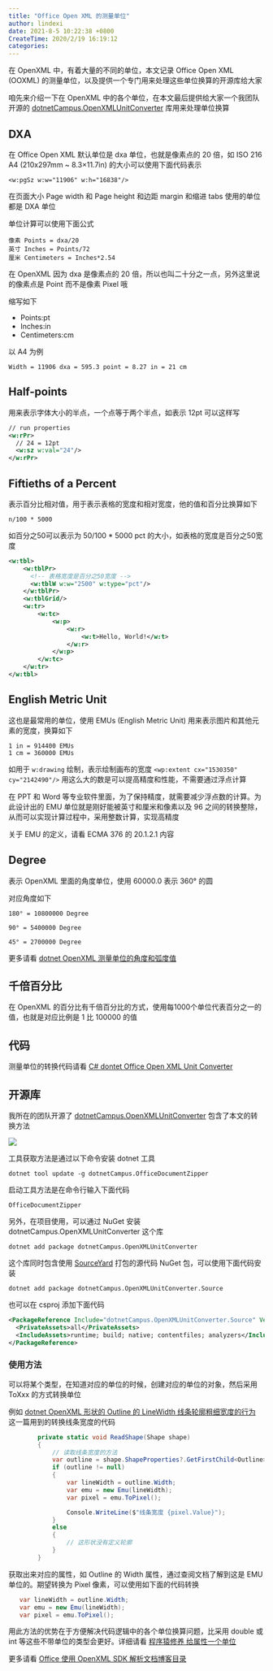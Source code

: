 ```yaml
---
title: "Office Open XML 的测量单位"
author: lindexi
date: 2021-8-5 10:22:38 +0800
CreateTime: 2020/2/19 16:19:12
categories: 
---
```


在 OpenXML 中，有着大量的不同的单位，本文记录 Office Open XML (OOXML) 的测量单位，以及提供一个专门用来处理这些单位换算的开源库给大家

<!--more-->


<!-- CreateTime:2020/2/19 16:19:12 -->

咱先来介绍一下在 OpenXML 中的各个单位，在本文最后提供给大家一个我团队开源的 [dotnetCampus.OpenXMLUnitConverter](https://github.com/dotnet-campus/dotnetCampus.OfficeDocumentZiper) 库用来处理单位换算

## DXA

在 Office Open XML 默认单位是 dxa 单位，也就是像素点的 20 倍，如 ISO 216 A4 (210x297mm ~ 8.3×11.7in) 的大小可以使用下面代码表示

```
<w:pgSz w:w="11906" w:h="16838"/>
```

在页面大小 Page width 和 Page height 和边距 margin 和缩进 tabs 使用的单位都是 DXA 单位

单位计算可以使用下面公式

```
像素 Points = dxa/20 
英寸 Inches = Points/72
厘米 Centimeters = Inches*2.54
```

在 OpenXML 因为 dxa 是像素点的 20 倍，所以也叫二十分之一点，另外这里说的像素点是 Point 而不是像素 Pixel 哦

缩写如下

- Points:pt
- Inches:in
- Centimeters:cm

以 A4 为例

```
Width = 11906 dxa = 595.3 point = 8.27 in = 21 cm
```

## Half-points

用来表示字体大小的半点，一个点等于两个半点，如表示 12pt 可以这样写

```xml
// run properties
<w:rPr>
  // 24 = 12pt
  <w:sz w:val="24"/>
</w:rPr>
```

## Fiftieths of a Percent

表示百分比相对值，用于表示表格的宽度和相对宽度，他的值和百分比换算如下

```
n/100 * 5000
```

如百分之50可以表示为 50/100 * 5000 pct 的大小，如表格的宽度是百分之50宽度

```xml
<w:tbl>
    <w:tblPr>
      <!-- 表格宽度是百分之50宽度 -->
      <w:tblW w:w="2500" w:type="pct"/>
    </w:tblPr>
    <w:tblGrid/>
    <w:tr>
        <w:tc>
            <w:p>
                <w:r>
                    <w:t>Hello, World!</w:t>
                </w:r>
            </w:p>
        </w:tc>
    </w:tr>
</w:tbl>
```

## English Metric Unit

这也是最常用的单位，使用 EMUs (English Metric Unit) 用来表示图片和其他元素的宽度，换算如下

```
1 in = 914400 EMUs
1 cm = 360000 EMUs
```

如用于 `w:drawing` 绘制，表示绘制画布的宽度 `<wp:extent cx="1530350" cy="2142490"/>` 用这么大的数是可以提高精度和性能，不需要通过浮点计算

在 PPT 和 Word 等专业软件里面，为了保持精度，就需要减少浮点数的计算。为此设计出的 EMU 单位就是刚好能被英寸和厘米和像素以及 96 之间的转换整除，从而可以实现计算过程中，采用整数计算，实现高精度

关于 EMU 的定义，请看 ECMA 376 的 20.1.2.1 内容


## Degree

表示 OpenXML 里面的角度单位，使用 60000.0 表示 360° 的圆

对应角度如下

```
180° = 10800000 Degree

90° = 5400000 Degree

45° = 2700000 Degree
```

更多请看 [dotnet OpenXML 测量单位的角度和弧度值](https://blog.lindexi.com/post/dotnet-OpenXML-%E6%B5%8B%E9%87%8F%E5%8D%95%E4%BD%8D%E7%9A%84%E8%A7%92%E5%BA%A6%E5%92%8C%E5%BC%A7%E5%BA%A6%E5%80%BC.html )

## 千倍百分比

在 OpenXML 的百分比有千倍百分比的方式，使用每1000个单位代表百分之一的值，也就是对应比例是 1 比 100000 的值

## 代码

测量单位的转换代码请看 [C# dontet Office Open XML Unit Converter](https://blog.lindexi.com/post/C-dontet-Office-Open-XML-Unit-Converter.html )

## 开源库

我所在的团队开源了 [dotnetCampus.OpenXMLUnitConverter](https://github.com/dotnet-campus/dotnetCampus.OfficeDocumentZiper) 包含了本文的转换方法

<!-- ![](image/Office Open XML 的测量单位/Office Open XML 的测量单位0.png) -->

![](http://image.acmx.xyz/lindexi%2F20207281217352399.jpg)

工具获取方法是通过以下命令安装 dotnet 工具

```
dotnet tool update -g dotnetCampus.OfficeDocumentZipper
```

启动工具方法是在命令行输入下面代码

```
OfficeDocumentZipper
```

另外，在项目使用，可以通过 NuGet 安装 dotnetCampus.OpenXMLUnitConverter 这个库

```
dotnet add package dotnetCampus.OpenXMLUnitConverter
```

这个库同时包含使用 [SourceYard](https://github.com/dotnet-campus/SourceYard) 打包的源代码 NuGet 包，可以使用下面代码安装

```
dotnet add package dotnetCampus.OpenXMLUnitConverter.Source
```

也可以在 csproj 添加下面代码

```xml
<PackageReference Include="dotnetCampus.OpenXMLUnitConverter.Source" Version="1.0.2-alpah01">
  <PrivateAssets>all</PrivateAssets>
  <IncludeAssets>runtime; build; native; contentfiles; analyzers</IncludeAssets>
</PackageReference>
```

### 使用方法

可以将某个类型，在知道对应的单位的时候，创建对应的单位的对象，然后采用 ToXxx 的方式转换单位

例如 [dotnet OpenXML 形状的 Outline 的 LineWidth 线条轮廓粗细宽度的行为](https://blog.lindexi.com/post/dotnet-OpenXML-%E5%BD%A2%E7%8A%B6%E7%9A%84-Outline-%E7%9A%84-LineWidth-%E7%BA%BF%E6%9D%A1%E8%BD%AE%E5%BB%93%E7%B2%97%E7%BB%86%E5%AE%BD%E5%BA%A6%E7%9A%84%E8%A1%8C%E4%B8%BA.html ) 这一篇用到的转换线条宽度的代码

```csharp
        private static void ReadShape(Shape shape)
        {
            // 读取线条宽度的方法
            var outline = shape.ShapeProperties?.GetFirstChild<Outline>();
            if (outline != null)
            {
                var lineWidth = outline.Width;
                var emu = new Emu(lineWidth);
                var pixel = emu.ToPixel();

                Console.WriteLine($"线条宽度 {pixel.Value}");
            }
            else
            {
                // 这形状没有定义轮廓
            }
        }
```

获取出来对应的属性，如 Outline 的 Width 属性，通过查阅文档了解到这是 EMU 单位的。期望转换为 Pixel 像素，可以使用如下面的代码转换

```csharp
   var lineWidth = outline.Width;
   var emu = new Emu(lineWidth);
   var pixel = emu.ToPixel();
```

用此方法的优势在于方便解决代码逻辑中的各个单位换算问题，比采用 double 或 int 等这些不带单位的类型会更好。详细请看 [程序猿修养 给属性一个单位](https://blog.lindexi.com/post/%E7%A8%8B%E5%BA%8F%E7%8C%BF%E4%BF%AE%E5%85%BB-%E7%BB%99%E5%B1%9E%E6%80%A7%E4%B8%80%E4%B8%AA%E5%8D%95%E4%BD%8D.html )

更多请看 [Office 使用 OpenXML SDK 解析文档博客目录](https://blog.lindexi.com/post/Office-%E4%BD%BF%E7%94%A8-OpenXML-SDK-%E8%A7%A3%E6%9E%90%E6%96%87%E6%A1%A3%E5%8D%9A%E5%AE%A2%E7%9B%AE%E5%BD%95.html )

